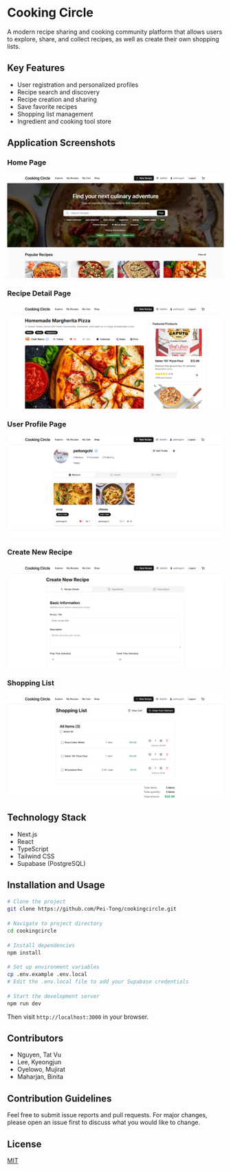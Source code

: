 # Cooking Circle

A modern recipe sharing and cooking community platform that allows users to explore, share, and collect recipes, as well as create their own shopping lists.

## Key Features

- User registration and personalized profiles
- Recipe search and discovery
- Recipe creation and sharing
- Save favorite recipes
- Shopping list management
- Ingredient and cooking tool store

## Application Screenshots

### Home Page
![Home Page](./assets/螢幕擷取畫面%202025-04-08%20002918.png)

### Recipe Detail Page
![Recipe Detail Page](./assets/螢幕擷取畫面%202025-04-08%20002932.png)

### User Profile Page
![User Profile Page](./assets/螢幕擷取畫面%202025-04-08%20002947.png)

### Create New Recipe
![Create New Recipe](./assets/螢幕擷取畫面%202025-04-08%20003007.png)

### Shopping List
![Shopping List](./assets/螢幕擷取畫面%202025-04-08%20003032.png)

## Technology Stack

- Next.js
- React
- TypeScript
- Tailwind CSS
- Supabase (PostgreSQL)

## Installation and Usage

```bash
# Clone the project
git clone https://github.com/Pei-Tong/cookingcircle.git

# Navigate to project directory
cd cookingcircle

# Install dependencies
npm install

# Set up environment variables
cp .env.example .env.local
# Edit the .env.local file to add your Supabase credentials

# Start the development server
npm run dev
```

Then visit `http://localhost:3000` in your browser.

## Contributors

- Nguyen, Tat Vu
- Lee, Kyeongjun
- Oyelowo, Mujirat
- Maharjan, Binita

## Contribution Guidelines

Feel free to submit issue reports and pull requests. For major changes, please open an issue first to discuss what you would like to change.

## License

[MIT](LICENSE) 